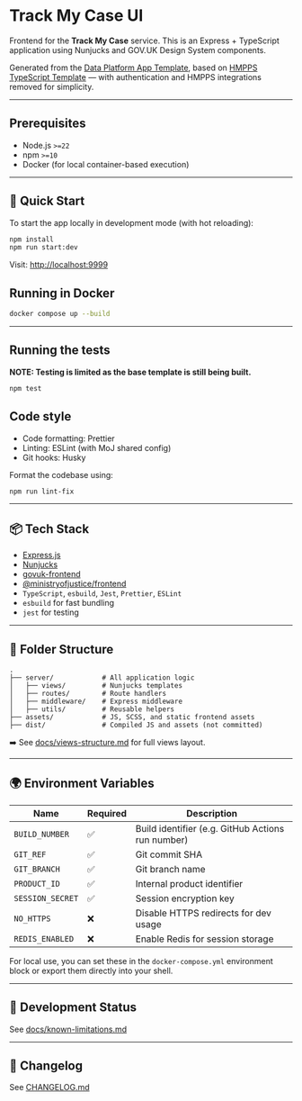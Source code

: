 # Track My Case UI

Frontend for the **Track My Case** service. This is an Express + TypeScript application using Nunjucks and GOV.UK Design System components.

Generated from the [Data Platform App Template](https://github.com/ministryofjustice/data-platform-app-template), based on [HMPPS TypeScript Template](https://github.com/ministryofjustice/hmpps-template-typescript) — with authentication and HMPPS integrations removed for simplicity.

---

## Prerequisites

- Node.js `>=22`
- npm `>=10`
- Docker (for local container-based execution)

---

## 🔧 Quick Start

To start the app locally in development mode (with hot reloading):

```bash
npm install
npm run start:dev
```

Visit: [http://localhost:9999](http://localhost:9999)

## Running in Docker

```bash
docker compose up --build
```

---

## Running the tests

**NOTE: Testing is limited as the base template is still being built.**

```bash
npm test
```

## Code style

- Code formatting: Prettier
- Linting: ESLint (with MoJ shared config)
- Git hooks: Husky

Format the codebase using:

```bash
npm run lint-fix
```

---

## 📦 Tech Stack

- [Express.js](https://expressjs.com/)
- [Nunjucks](https://mozilla.github.io/nunjucks/)
- [govuk-frontend](https://github.com/alphagov/govuk-frontend)
- [@ministryofjustice/frontend](https://github.com/ministryofjustice/moj-frontend)
- `TypeScript`, `esbuild`, `Jest`, `Prettier`, `ESLint`
- `esbuild` for fast bundling
- `jest` for testing

---

## 📁 Folder Structure

```text
.
├── server/            # All application logic
│   ├── views/         # Nunjucks templates
│   ├── routes/        # Route handlers
│   ├── middleware/    # Express middleware
│   ├── utils/         # Reusable helpers
├── assets/            # JS, SCSS, and static frontend assets
├── dist/              # Compiled JS and assets (not committed)
```

➡️ See [docs/views-structure.md](docs/views-structure.md) for full views layout.

---

## 🌍 Environment Variables

| Name             | Required | Description                                       |
| ---------------- | -------- | ------------------------------------------------- |
| `BUILD_NUMBER`   | ✅       | Build identifier (e.g. GitHub Actions run number) |
| `GIT_REF`        | ✅       | Git commit SHA                                    |
| `GIT_BRANCH`     | ✅       | Git branch name                                   |
| `PRODUCT_ID`     | ✅       | Internal product identifier                       |
| `SESSION_SECRET` | ✅       | Session encryption key                            |
| `NO_HTTPS`       | ❌       | Disable HTTPS redirects for dev usage             |
| `REDIS_ENABLED`  | ❌       | Enable Redis for session storage                  |

For local use, you can set these in the `docker-compose.yml` environment block or export them directly into your shell.

---

## 🚧 Development Status

See [docs/known-limitations.md](docs/known-limitations.md)

---

## 📜 Changelog

See [CHANGELOG.md](./CHANGELOG.md)
